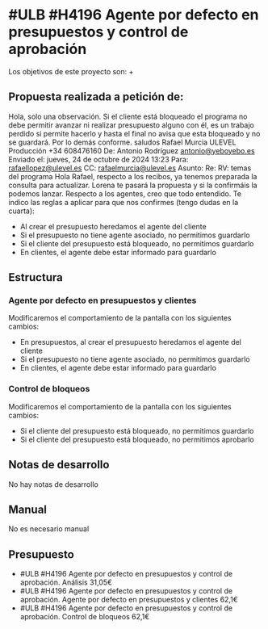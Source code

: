 # #ULB #H4196 Agente por defecto en presupuestos y control de aprobación

Los objetivos de este proyecto son:
+ 

## Propuesta realizada a petición de:

Hola, solo una observación.
Si el cliente está bloqueado el programa no debe permitir avanzar ni realizar presupuesto alguno con él, es un trabajo perdido si permite hacerlo y hasta el final no avisa que esta bloqueado y no se guardará.
Por lo demás conforme.
saludos
Rafael Murcia
ULEVEL  Producción
+34 608476160
De: Antonio Rodríguez <antonio@yeboyebo.es> 
Enviado el: jueves, 24 de octubre de 2024 13:23
Para: rafaellopez@ulevel.es
CC: rafaelmurcia@ulevel.es
Asunto: Re: RV: temas del programa
Hola Rafael,
respecto a los recibos, ya tenemos preparada la consulta para actualizar. Lorena te pasará la propuesta y si la confirmáis la podemos lanzar.
Respecto a los agentes, creo que todo entendido. Te indico las reglas a aplicar para que nos confirmes (tengo dudas en la cuarta):
+ Al crear el presupuesto heredamos el agente del cliente
+ Si el presupuesto no tiene agente asociado, no permitimos guardarlo
+ Si el cliente del presupuesto está bloqueado, no permitimos guardarlo
+ En clientes, el agente debe estar informado para guardarlo

## Estructura

### Agente por defecto en presupuestos y clientes
Modificaremos el comportamiento de la pantalla con los siguientes cambios:
+ En presupuestos, al crear el presupuesto heredamos el agente del cliente
+ Si el presupuesto no tiene agente asociado, no permitimos guardarlo
+ En clientes, el agente debe estar informado para guardarlo

### Control de bloqueos
Modificaremos el comportamiento de la pantalla con los siguientes cambios:
+ Si el cliente del presupuesto está bloqueado, no permitimos guardarlo
+ Si el cliente del presupuesto está bloqueado, no permitimos aprobarlo

## Notas de desarrollo
No hay notas de desarrollo

## Manual
No es necesario manual


## Presupuesto
* #ULB #H4196 Agente por defecto en presupuestos y control de aprobación. Análisis 31,05€
* #ULB #H4196 Agente por defecto en presupuestos y control de aprobación. Agente por defecto en presupuestos y clientes 62,1€
* #ULB #H4196 Agente por defecto en presupuestos y control de aprobación. Control de bloqueos 62,1€
